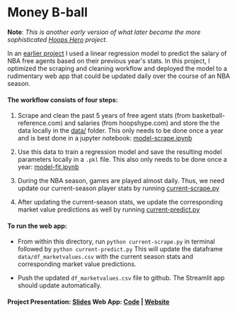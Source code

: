 # Money B-ball

**Note**:  *This is another early version of what later became the more sophisticated [Hoops Hero](https://github.com/andreilevin/HoopsHero) project.*

In an [earlier project](https://github.com/andreilevin/Regression_project/) I used a linear regression model to predict the salary of NBA free agents based on their previous year's stats.  In this project, I optimized the scraping and cleaning workflow and deployed the model to a rudimentary web app that could be updated daily over the course of an NBA season.   

#### The workflow consists of four steps:

1. Scrape and clean the past 5 years of free agent stats (from basketball-reference.com) and salaries (from hoopshype.com) and store the the data locally in the [data/](https://github.com/andreilevin/DataEng_project/tree/main/data)  folder.   This only needs to be done once a year and is best done in a jupyter notebook:  [model-scrape.ipynb](https://github.com/andreilevin/DataEng_project/blob/main/notebooks/model-scrape.ipynb)

2. Use this data to train a regression model and save the resulting model parameters locally in a ```.pkl``` file.  This also only needs to be done once a year:  [model-fit.ipynb](https://github.com/andreilevin/DataEng_project/blob/main/notebooks/model-fit.ipynb)

3. During the NBA season, games are played almost daily.  Thus, we need update our current-season player stats by running [current-scrape.py](https://github.com/andreilevin/DataEng_project/blob/main/current-scrape.py)

4. After updating the current-season stats, we update the corresponding market value predictions as well by running [current-predict.py](https://github.com/andreilevin/DataEng_project/blob/main/current-predict.py)


#### To run the web app:

* From within this directory, run `python current-scrape.py`  in terminal followed by `python current-predict.py`  This will update the dataframe `data/df_marketvalues.csv` with the current season stats and corresponding market value predictions. 

* Push the updated `df_marketvalues.csv` file to github.  The Streamlit app should update automatically.

####  Project Presentation:  [Slides](https://github.com/andreilevin/DataEng_project/blob/main/AndreiPresentation.pdf)    Web App:  [Code](https://github.com/andreilevin/DataEng_project/blob/main/streamlit-app.py)  |  [Website](https://share.streamlit.io/andreilevin/dataeng_project/main/streamlit-app.py)   

